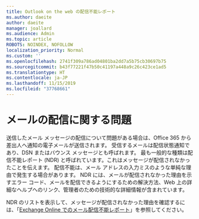 ```yaml
---
title: Outlook on the web の配信不能レポート
ms.author: daeite
author: daeite
manager: joallard
ms.audience: Admin
ms.topic: article
ROBOTS: NOINDEX, NOFOLLOW
localization_priority: Normal
ms.custom: ''
ms.openlocfilehash: 2741f309a786ad04801ba2dd7a5b75cb30697b75
ms.sourcegitcommit: b43f77221f47b50c41197a448a9c26c423ce1ad5
ms.translationtype: HT
ms.contentlocale: ja-JP
ms.lasthandoff: 11/15/2019
ms.locfileid: "37768661"
---
```

# <a name="issues-with-email-delivery"></a>メールの配信に関する問題

送信したメール メッセージの配信について問題がある場合は、Office 365 から差出人へ通知の電子メールが送信されます。 受信するメールは配信状態通知であり、DSN またはバウンス メッセージとも呼ばれます。 最も一般的な種類は配信不能レポート (NDR) と呼ばれています。これはメッセージが配信されなかったことを伝えます。 配信不能は、メール アドレスの入力ミスのような単純な理由で発生する場合があります。 NDR には、メールが配信されなかった理由を示すエラー コード、メールを配信できるようにするための解決方法、Web 上の詳細なヘルプへのリンク、管理者のための技術的な詳細情報が含まれています。

NDR のリストを表示して、メッセージが配信されなかった理由を確認するには、「[Exchange Online でのメール配信不能レポート](https://docs.microsoft.com/exchange/mail-flow-best-practices/non-delivery-reports-in-exchange-online/non-delivery-reports-in-exchange-online)」を参照してください。
